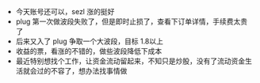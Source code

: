 - 今天账号还可以，sezl 涨的挺好
- plug 第一次做波段失败了，但是即时止损了，查看下订单详情，手续费太贵了
- 后来又入了 plug  争取一个大波段，目标 1.8以上
- 收益的票，看涨的不错的，做些波段降低下成本
- 最近特别想找个工作，让资金流动留起来，不知只是炒股，没有了流动资金生活就会过的不容了，想办法找事情做